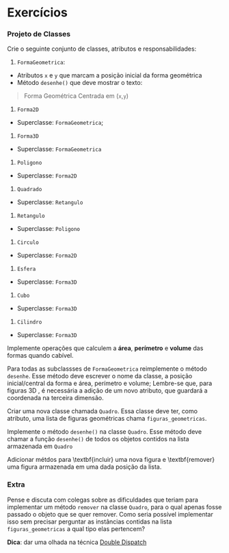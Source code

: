 # Exercícios


### Projeto de Classes 

Crie o seguinte conjunto de classes, atributos e responsabilidades:

1. `FormaGeometrica`:
  * Atributos `x` e `y` que marcam a posição inicial da forma geométrica
  * Método `desenhe()` que deve mostrar o texto: 
   
  > Forma Geométrica Centrada em (`x`,`y`)


1. `Forma2D`
  * Superclasse: `FormaGeometrica`;

1. `Forma3D`
  * Superclasse: `FormaGeometrica`

1. `Poligono`
  * Superclasse: `Forma2D`

1. `Quadrado`
  * Superclasse: `Retangulo`

1. `Retangulo`
  * Superclasse: `Poligono`

1. `Circulo`
  * Superclasse: `Forma2D`

1. `Esfera`
  * Superclasse: `Forma3D`

1. `Cubo`
  * Superclasse: `Forma3D`

1. `Cilindro`
  * Superclasse: `Forma3D`


Implemente operações que calculem a **área**, **perímetro** e **volume** das
formas quando cabível.

Para todas as subclassses de `FormaGeometrica` reimplemente o método `desenhe`.
Esse método deve escrever o nome da classe, a posição inicial/central da
forma e área, perímetro e volume; Lembre-se que, para figuras 3D , é necessária
a adição de um novo atributo, que guardará a coordenada na terceira dimensão.


Criar uma nova classe chamada `Quadro`. Essa classe deve ter, como atributo,
uma lista de figuras geométricas chama `figuras_geometricas`. 

Implemente o método `desenhe()` na classe `Quadro`. Esse método deve chamar a
função `desenhe()` de todos os objetos contidos na lista armazenada em `Quadro`

Adicionar métdos para \textbf{incluir} uma nova figura e \textbf{remover} uma
figura armazenada em uma dada posição da lista. 

### Extra

Pense e discuta com colegas sobre as dificuldades que teriam para implementar
um método `remover` na classe `Quadro`, para o qual apenas fosse passado o
objeto que se quer remover. Como seria possível implementar isso sem precisar
perguntar as instâncias contidas na lista `figuras_geometricas` a qual tipo
elas pertencem? 

**Dica**: dar uma olhada na técnica [Double
Dispatch](https://en.wikipedia.org/wiki/Double_dispatch)


